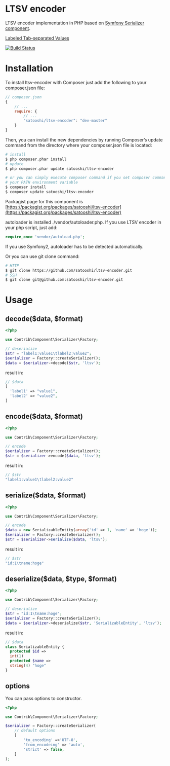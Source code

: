 LTSV encoder
====

LTSV encoder implementation in PHP based on [Symfony Serializer component](http://symfony.com/doc/current/components/serializer.html).

[Labeled Tab-separated Values](http://ltsv.org/)

[![Build Status](https://travis-ci.org/satooshi/ltsv-encoder.png?branch=master)](https://travis-ci.org/satooshi/ltsv-encoder)

# Installation

To install ltsv-encoder with Composer just add the following to your composer.json file:

```js
// composer.json
{
    // ...
    require: {
        // ...
        "satooshi/ltsv-encoder": "dev-master"
    }
}
```

Then, you can install the new dependencies by running Composer’s update command from the directory where your composer.json file is located:

```sh
# install
$ php composer.phar install
# update
$ php composer.phar update satooshi/ltsv-encoder

# or you can simply execute composer command if you set composer command to
# your PATH environment variable
$ composer install
$ composer update satooshi/ltsv-encoder
```

Packagist page for this component is [https://packagist.org/packages/satooshi/ltsv-encoder](https://packagist.org/packages/satooshi/ltsv-encoder)

autoloader is installed ./vendor/autoloader.php. If you use LTSV encoder in your php script, just add:

```php
require_once 'vendor/autoload.php';
```

If you use Symfony2, autoloader has to be detected automatically.

Or you can use git clone command:

```sh
# HTTP
$ git clone https://github.com/satooshi/ltsv-encoder.git
# SSH
$ git clone git@github.com:satooshi/ltsv-encoder.git
```

# Usage

## decode($data, $format)

```php
<?php

use Contrib\Component\Serializer\Factory;

// deserialize
$str = "label1:value1\tlabel2:value2";
$serializer = Factory::createSerializer();
$data = $serializer->decode($str, 'ltsv');

```

result in:

```php
// $data
[
  'label1' => "value1",
  'label2' => "value2",
]
```

## encode($data, $format)

```php
<?php

use Contrib\Component\Serializer\Factory;

// encode
$serializer = Factory::createSerializer();
$str = $serializer->encode($data, 'ltsv');
```

result in:

```php
// $str
"label1:value1\tlabel2:value2"
```

## serialize($data, $format)

```php
<?php

use Contrib\Component\Serializer\Factory;

// encode
$data = new SerializableEntity(array('id' => 1, 'name' => 'hoge'));
$serializer = Factory::createSerializer();
$str = $serializer->serialize($data, 'ltsv');
```

result in:

```php
// $str
"id:1\tname:hoge"
```

## deserialize($data, $type, $format)

```php
<?php

use Contrib\Component\Serializer\Factory;

// deserialize
$str = "id:1\tname:hoge";
$serializer = Factory::createSerializer();
$data = $serializer->deserialize($str, 'SerializableEntity', 'ltsv');

```

result in:

```php
// $data
class SerializableEntity {
  protected $id =>
  int(1)
  protected $name =>
  string(4) "hoge"
}
```

## options
You can pass options to constructor.

```php
<?php

use Contrib\Component\Serializer\Factory;

$serializer = Factory::createSerializer(
    // default options
    [
        'to_encoding' =>'UTF-8',
        'from_encodeing' => 'auto',
        'strict' => false,
    ]
);
```